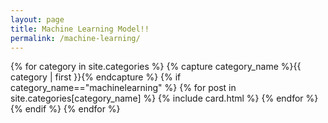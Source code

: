 ```yaml
---
layout: page
title: Machine Learning Model!!
permalink: /machine-learning/
---
```


<div class="post-list">

{% for category in site.categories %}
    {% capture category_name %}{{ category | first }}{% endcapture %}
        {% if category_name=="machinelearning" %}
             {% for post in site.categories[category_name] %}
                 {% include card.html %}
             {% endfor %}
        {% endif %}
{% endfor %}

</div>
              